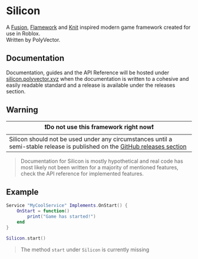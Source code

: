 # Silicon
A [Fusion](https://github.com/dphfox/Fusion), [Flamework](https://github.com/rbxts-flamework/core) and [Knit](https://github.com/Sleitnick/Knit) inspired modern game framework created for use in Roblox.\
Written by PolyVector.

## Documentation
Documentation, guides and the API Reference will be hosted under [silicon.polyvector.xyz](https://silicon.polyvector.xyz) when the documentation is written to a cohesive and easily readable standard and a release is available under the releases section.

## Warning
|❗Do not use this framework right now❗|
|-------------------------------------------------------------------------------------------------------------|
| Silicon should not be used under any circumstances until a semi-stable release is published on the [GitHub releases section](https://github.com/PolyVectors/Silicon) |
> Documentation for Silicon is mostly hypothetical and real code has most likely not been written for a majority of mentioned features, check the API reference for implemented features.

## Example
```lua
Service "MyCoolService" Implements.OnStart() {
    OnStart = function()
        print("Game has started!")
    end
}

Silicon.start()
```
> The method `start` under `Silicon` is currently missing